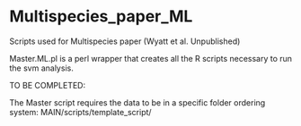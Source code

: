 # Multispecies_paper_ML
Scripts used for Multispecies paper (Wyatt et al. Unpublished)

Master.ML.pl is a perl wrapper that creates all the R scripts necessary to run the svm analysis. 


TO BE COMPLETED:

The Master script requires the data to be in a specific folder ordering system:
MAIN/scripts/template_script/
